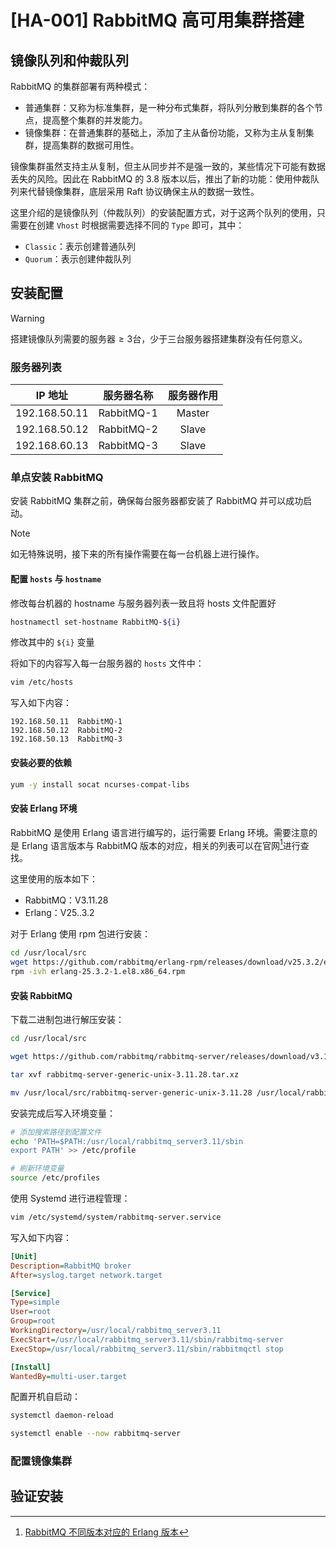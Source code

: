 # [HA-001] RabbitMQ 高可用集群搭建

## 镜像队列和仲裁队列

RabbitMQ 的集群部署有两种模式：

- 普通集群：又称为标准集群，是一种分布式集群，将队列分散到集群的各个节点，提高整个集群的并发能力。
- 镜像集群：在普通集群的基础上，添加了主从备份功能，又称为主从复制集群，提高集群的数据可用性。

镜像集群虽然支持主从复制，但主从同步并不是强一致的，某些情况下可能有数据丢失的风险。因此在 RabbitMQ 的 3.8 版本以后，推出了新的功能：使用仲裁队列来代替镜像集群，底层采用 Raft 协议确保主从的数据一致性。

这里介绍的是镜像队列（仲裁队列）的安装配置方式，对于这两个队列的使用，只需要在创建 `Vhost` 时根据需要选择不同的 `Type` 即可，其中：

- `Classic`：表示创建普通队列
- `Quorum`：表示创建仲裁队列

## 安装配置

> [!WARNING]
>
> $\text{搭建镜像队列需要的服务器} \geq  3 \text{台，少于三台服务器搭建集群没有任何意义。}$

### 服务器列表

|    IP 地址     |  服务器名称  | 服务器作用 |
| :-----------: | :--------: | :-------: |
| 192.168.50.11 | RabbitMQ-1 |  Master   |
| 192.168.50.12 | RabbitMQ-2 |   Slave   |
| 192.168.60.13 | RabbitMQ-3 |   Slave   |

### 单点安装 RabbitMQ

安装 RabbitMQ 集群之前，确保每台服务器都安装了 RabbitMQ 并可以成功启动。

> [!NOTE]
>
> 如无特殊说明，接下来的所有操作需要在每一台机器上进行操作。

#### 配置 `hosts` 与 `hostname`

修改每台机器的 hostname 与服务器列表一致且将 hosts 文件配置好

```bash
hostnamectl set-hostname RabbitMQ-${i}
```

修改其中的 `${i}` 变量

将如下的内容写入每一台服务器的 `hosts` 文件中：

```bash
vim /etc/hosts
```

写入如下内容：

```text
192.168.50.11  RabbitMQ-1
192.168.50.12  RabbitMQ-2
192.168.50.13  RabbitMQ-3
```

#### 安装必要的依赖

```bash
yum -y install socat ncurses-compat-libs
```

#### 安装 Erlang 环境

RabbitMQ 是使用 Erlang 语言进行编写的，运行需要 Erlang 环境。需要注意的是 Erlang 语言版本与 RabbitMQ 版本的对应，相关的列表可以在官网[^1]进行查找。

这里使用的版本如下：

- RabbitMQ：V3.11.28
- Erlang：V25..3.2

对于 Erlang 使用 rpm 包进行安装：

```bash
cd /usr/local/src
wget https://github.com/rabbitmq/erlang-rpm/releases/download/v25.3.2/erlang-25.3.2-1.el8.x86_64.rpm
rpm -ivh erlang-25.3.2-1.el8.x86_64.rpm
```

#### 安装 RabbitMQ

下载二进制包进行解压安装：

```bash
cd /usr/local/src

wget https://github.com/rabbitmq/rabbitmq-server/releases/download/v3.11.28/rabbitmq-server-generic-unix-3.11.28.tar.xz

tar xvf rabbitmq-server-generic-unix-3.11.28.tar.xz

mv /usr/local/src/rabbitmq-server-generic-unix-3.11.28 /usr/local/rabbitmq_server3.11
```

安装完成后写入环境变量：

```bash
# 添加搜索路径到配置文件
echo 'PATH=$PATH:/usr/local/rabbitmq_server3.11/sbin
export PATH' >> /etc/profile

# 刷新环境变量
source /etc/profiles
```

使用 Systemd 进行进程管理：

```bash
vim /etc/systemd/system/rabbitmq-server.service
```

写入如下内容：

```ini
[Unit]
Description=RabbitMQ broker
After=syslog.target network.target

[Service]
Type=simple
User=root
Group=root
WorkingDirectory=/usr/local/rabbitmq_server3.11
ExecStart=/usr/local/rabbitmq_server3.11/sbin/rabbitmq-server
ExecStop=/usr/local/rabbitmq_server3.11/sbin/rabbitmqctl stop

[Install]
WantedBy=multi-user.target
```

配置开机自启动：

```bash
systemctl daemon-reload

systemctl enable --now rabbitmq-server
```

### 配置镜像集群



## 验证安装

[^1]: [RabbitMQ 不同版本对应的 Erlang 版本](https://www.rabbitmq.com/docs/which-erlang)